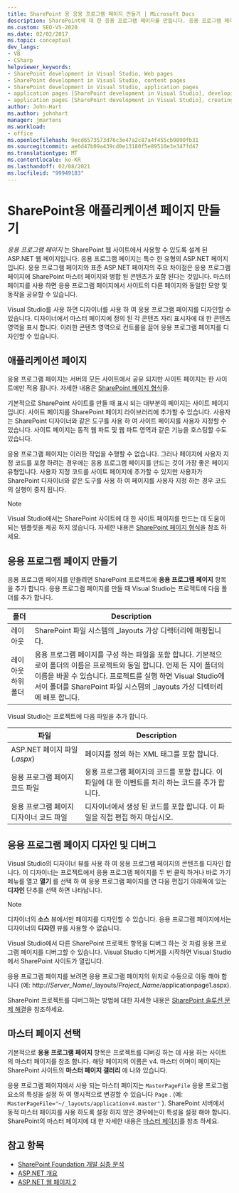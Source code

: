 ```yaml
---
title: SharePoint 용 응용 프로그램 페이지 만들기 | Microsoft Docs
description: SharePoint에 대 한 응용 프로그램 페이지를 만듭니다. 응용 프로그램 페이지는 SharePoint 웹 사이트에서 사용할 수 있도록 설계 된 ASP.NET 웹 페이지입니다.
ms.custom: SEO-VS-2020
ms.date: 02/02/2017
ms.topic: conceptual
dev_langs:
- VB
- CSharp
helpviewer_keywords:
- SharePoint development in Visual Studio, Web pages
- SharePoint development in Visual Studio, content pages
- SharePoint development in Visual Studio, application pages
- application pages [SharePoint development in Visual Studio], developing
- application pages [SharePoint development in Visual Studio], creating
author: John-Hart
ms.author: johnhart
manager: jmartens
ms.workload:
- office
ms.openlocfilehash: 9ecd6573573d76c3e47a2c87a4f455cb9890fb31
ms.sourcegitcommit: ae6d47b09a439cd0e13180f5e89510e3e347fd47
ms.translationtype: MT
ms.contentlocale: ko-KR
ms.lasthandoff: 02/08/2021
ms.locfileid: "99949183"
---
```

# <a name="create-application-pages-for-sharepoint"></a>SharePoint용 애플리케이션 페이지 만들기
  *응용 프로그램 페이지* 는 SharePoint 웹 사이트에서 사용할 수 있도록 설계 된 ASP.NET 웹 페이지입니다. 응용 프로그램 페이지는 특수 한 유형의 ASP.NET 페이지입니다. 응용 프로그램 페이지와 표준 ASP.NET 페이지의 주요 차이점은 응용 프로그램 페이지에 SharePoint 마스터 페이지와 병합 된 콘텐츠가 포함 된다는 것입니다. 마스터 페이지를 사용 하면 응용 프로그램 페이지에서 사이트의 다른 페이지와 동일한 모양 및 동작을 공유할 수 있습니다.

 Visual Studio를 사용 하면 디자이너를 사용 하 여 응용 프로그램 페이지를 디자인할 수 있습니다. 디자이너에서 마스터 페이지에 정의 된 각 콘텐츠 자리 표시자에 대 한 콘텐츠 영역을 표시 합니다. 이러한 콘텐츠 영역으로 컨트롤을 끌어 응용 프로그램 페이지를 디자인할 수 있습니다.

## <a name="application-pages"></a>애플리케이션 페이지
 응용 프로그램 페이지는 서버의 모든 사이트에서 공유 되지만 사이트 페이지는 한 사이트에만 적용 됩니다. 자세한 내용은 [SharePoint 페이지 형식](/previous-versions/office/developer/sharepoint-2010/aa979592(v=office.14))을.

 기본적으로 SharePoint 사이트를 만들 때 표시 되는 대부분의 페이지는 사이트 페이지입니다. 사이트 페이지를 SharePoint 페이지 라이브러리에 추가할 수 있습니다. 사용자는 SharePoint 디자이너와 같은 도구를 사용 하 여 사이트 페이지를 사용자 지정할 수 있습니다. 사이트 페이지는 동적 웹 파트 및 웹 파트 영역과 같은 기능을 호스팅할 수도 있습니다.

 응용 프로그램 페이지는 이러한 작업을 수행할 수 없습니다. 그러나 페이지에 사용자 지정 코드를 포함 하려는 경우에는 응용 프로그램 페이지를 만드는 것이 가장 좋은 페이지 유형입니다. 사용자 지정 코드를 사이트 페이지에 추가할 수 있지만 사용자가 SharePoint 디자이너와 같은 도구를 사용 하 여 페이지를 사용자 지정 하는 경우 코드의 실행이 중지 됩니다.

> [!NOTE]
> Visual Studio에서는 SharePoint 사이트에 대 한 사이트 페이지를 만드는 데 도움이 되는 템플릿을 제공 하지 않습니다. 자세한 내용은 [SharePoint 페이지 형식](/previous-versions/office/developer/sharepoint-2010/aa979592(v=office.14))을 참조 하세요.

## <a name="create-an-application-page"></a>응용 프로그램 페이지 만들기
 응용 프로그램 페이지를 만들려면 SharePoint 프로젝트에 **응용 프로그램 페이지** 항목을 추가 합니다. 응용 프로그램 페이지를 만들 때 Visual Studio는 프로젝트에 다음 폴더를 추가 합니다.

|폴더|Description|
|------------|-----------------|
|레이아웃|SharePoint 파일 시스템의 _layouts 가상 디렉터리에 매핑됩니다.|
|레이아웃 하위 폴더|응용 프로그램 페이지를 구성 하는 파일을 포함 합니다. 기본적으로이 폴더의 이름은 프로젝트와 동일 합니다. 언제 든 지이 폴더의 이름을 바꿀 수 있습니다. 프로젝트를 실행 하면 Visual Studio에서이 폴더를 SharePoint 파일 시스템의 _layouts 가상 디렉터리에 배포 합니다.|

 Visual Studio는 프로젝트에 다음 파일을 추가 합니다.

|파일|Description|
|----------|-----------------|
|ASP.NET 페이지 파일 (*.aspx*)|페이지를 정의 하는 XML 태그를 포함 합니다.|
|응용 프로그램 페이지 코드 파일|응용 프로그램 페이지의 코드를 포함 합니다. 이 파일에 대 한 이벤트를 처리 하는 코드를 추가 합니다.|
|응용 프로그램 페이지 디자이너 코드 파일|디자이너에서 생성 된 코드를 포함 합니다. 이 파일을 직접 편집 하지 마십시오.|

## <a name="design-and-debug-an-application-page"></a>응용 프로그램 페이지 디자인 및 디버그
 Visual Studio의 디자이너 뷰를 사용 하 여 응용 프로그램 페이지의 콘텐츠를 디자인 합니다. 이 디자이너는 프로젝트에서 응용 프로그램 페이지를 두 번 클릭 하거나 바로 가기 메뉴를 열고 **열기** 를 선택 하 여 응용 프로그램 페이지를 연 다음 편집기 아래쪽에 있는 **디자인** 단추를 선택 하면 나타납니다.

> [!NOTE]
> 디자이너의 **소스** 뷰에서만 페이지를 디자인할 수 있습니다. 응용 프로그램 페이지에서는 디자이너의 **디자인** 뷰를 사용할 수 없습니다.

 Visual Studio에서 다른 SharePoint 프로젝트 항목을 디버그 하는 것 처럼 응용 프로그램 페이지를 디버그할 수 있습니다. Visual Studio 디버거를 시작하면 Visual Studio에서 SharePoint 사이트가 열립니다.

 응용 프로그램 페이지를 보려면 응용 프로그램 페이지의 위치로 수동으로 이동 해야 합니다 (예: http://<em>Server_Name</em>/_layouts/*Project_Name*/applicationpage1.aspx).

 SharePoint 프로젝트를 디버그하는 방법에 대한 자세한 내용은 [SharePoint 솔루션 문제 해결](../sharepoint/troubleshooting-sharepoint-solutions.md)을 참조하세요.

## <a name="choose-a-master-page"></a>마스터 페이지 선택
 기본적으로 **응용 프로그램 페이지** 항목은 프로젝트를 디버깅 하는 데 사용 하는 사이트의 마스터 페이지를 참조 합니다. 해당 페이지의 이름은 v4. 마스터 이며이 페이지는 SharePoint 사이트의 **마스터 페이지 갤러리** 에 나와 있습니다.

 응용 프로그램 페이지에서 사용 되는 마스터 페이지는 `MasterPageFile` 응용 프로그램 요소의 특성을 설정 하 여 명시적으로 변경할 수 있습니다 `Page` . (예: `MasterPageFile="~/_layouts/applicationv4.master"` ). SharePoint 서버에서 동적 마스터 페이지를 사용 하도록 설정 하지 않은 경우에는이 특성을 설정 해야 합니다. SharePoint의 마스터 페이지에 대 한 자세한 내용은 [마스터 페이지](/previous-versions/office/developer/sharepoint-2010/ms443795(v=office.14))를 참조 하세요.

## <a name="see-also"></a>참고 항목
- [SharePoint Foundation 개발 심층 분석](/previous-versions/office/developer/sharepoint-2010/ee539092(v=office.14))
- [ASP.NET 개요](/aspnet/overview)
- [ASP.NET 웹 페이지 2](/aspnet/web-pages/index)
